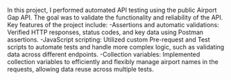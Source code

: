 In this project, I performed automated API testing using the public Airport Gap API. The goal was to validate the functionality and reliability of the API.
Key features of the project include:
-Assertions and automatic validations: Verified HTTP responses, status codes, and key data using Postman assertions.
-JavaScript scripting: Utilized custom Pre-request and Test scripts to automate tests and handle more complex logic, such as validating data across different endpoints.
-Collection variables: Implemented collection variables to efficiently and flexibly manage airport names in the requests, allowing data reuse across multiple tests.

